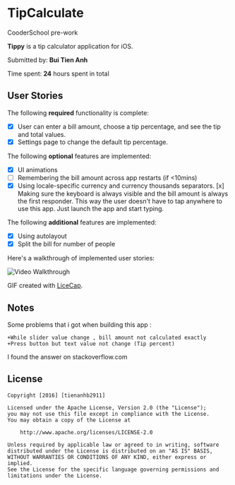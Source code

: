 # TipCalculate
CooderSchool pre-work

**Tippy** is a tip calculator application for iOS.

Submitted by: **Bui Tien Anh**

Time spent: **24** hours spent in total

## User Stories

The following **required** functionality is complete:

* [x] User can enter a bill amount, choose a tip percentage, and see the tip and total values.
* [x] Settings page to change the default tip percentage.

The following **optional** features are implemented:
* [x] UI animations
* [ ] Remembering the bill amount across app restarts (if <10mins)
* [x] Using locale-specific currency and currency thousands separators.
[x] Making sure the keyboard is always visible and the bill amount is always the first responder. This way the user doesn't have to tap anywhere to use this app. Just launch the app and start typing.

The following **additional** features are implemented:

- [x] Using autolayout 
- [x] Split the bill for number of people

Here's a walkthrough of implemented user stories:

<img src='https://raw.githubusercontent.com/tienanhb2911/Tippy/master/tipcalculator.gif' title='Video Walkthrough' width='' alt='Video Walkthrough' />

GIF created with [LiceCap](http://www.cockos.com/licecap/).

## Notes

Some problems that i got when building this app :
    
    +While slider value change , bill amount not calculated exactly
    +Press button but text value not change (Tip percent)
I found the answer on stackoverflow.com

## License

    Copyright [2016] [tienanhb2911]

    Licensed under the Apache License, Version 2.0 (the "License");
    you may not use this file except in compliance with the License.
    You may obtain a copy of the License at

        http://www.apache.org/licenses/LICENSE-2.0

    Unless required by applicable law or agreed to in writing, software
    distributed under the License is distributed on an "AS IS" BASIS,
    WITHOUT WARRANTIES OR CONDITIONS OF ANY KIND, either express or implied.
    See the License for the specific language governing permissions and
    limitations under the License.
